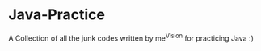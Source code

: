# Java-Practice

A Collection of all the junk codes written by me<sup>Vision</sup> for practicing Java :)
